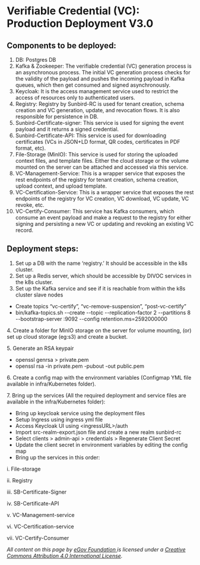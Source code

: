# Verifiable Credential (VC): Production Deployment V3.0

## Components to be deployed:

1. DB: Postgres DB
2. Kafka & Zookeeper: The verifiable credential (VC) generation process is an asynchronous process. The initial VC generation process checks for the validity of the payload and pushes the incoming payload in Kafka queues, which then get consumed and signed asynchronously.
3. Keycloak: It is the access management service used to restrict the access of resources only to authenticated users.
4. Registry: Registry by Sunbird-RC is used for tenant creation, schema creation and VC generation, update, and revocation flows. It is also responsible for persistence in DB.
5. Sunbird-Certificate-signer: This service is used for signing the event payload and it returns a signed credential.
6. Sunbird-Certificate-API: This service is used for downloading certificates (VCs in JSON+LD format, QR codes, certificates in PDF format, etc).
7. File-Storage (MinIO): This service is used for storing the uploaded context files, and template files. Either the cloud storage or the volume mounted on the server can be attached and accessed via this service.
8. VC-Management-Service: This is a wrapper service that exposes the rest endpoints of the registry for tenant creation, schema creation, upload context, and upload template.
9. VC-Certification-Service: This is a wrapper service that exposes the rest endpoints of the registry for VC creation, VC download, VC update, VC revoke, etc.
10. VC-Certify-Consumer: This service has Kafka consumers, which consume an event payload and make a request to the registry for either signing and persisting a new VC or updating and revoking an existing VC record.

## Deployment steps:

1. Set up a DB with the name ‘registry.’ It should be accessible in the k8s cluster.
2. Set up a Redis server, which should be accessible by DIVOC services in the k8s cluster.
3. Set up the Kafka service and see if it is reachable from within the k8s cluster slave nodes

* Create topics “vc-certify”, “vc-remove-suspension”, “post-vc-certify”
* bin/kafka-topics.sh --create --topic --replication-factor 2 --partitions 8 --bootstrap-server :9092 --config retention.ms=2592000000

4\. Create a folder for MinIO storage on the server for volume mounting, (or) set up cloud storage (eg:s3) and create a bucket.

5\. Generate an RSA keypair

* openssl genrsa > private.pem
* openssl rsa -in private.pem -pubout -out public.pem

6\. Create a config map with the environment variables (Configmap YML file available in infra/Kubernetes folder).

7\. Bring up the services (All the required deployment and service files are available in the infra/Kubernetes folder):

* Bring up keycloak service using the deployment files
* Setup Ingress using ingress yml file
* Access Keycloak UI using \<ingressURL>/auth
* Import src-realm-export.json file and create a new realm sunbird-rc
* Select clients > admin-api > credentials > Regenerate Client Secret
* Update the client secret in environment variables by editing the config map
* Bring up the services in this order:

&#x20;     i. File-storage

&#x20;     ii. Registry

&#x20;     iii. SB-Certificate-Signer

&#x20;     iv. SB-Certificate-API

&#x20;     v. VC-Management-service

&#x20;     vi. VC-Certification-service

&#x20;     vii. VC-Certify-Consumer



_All content on this page by_ [_eGov Foundation_ ](https://egov.org.in/)_is licensed under a_ [_Creative Commons Attribution 4.0 International License_](http://creativecommons.org/licenses/by/4.0/)_._
